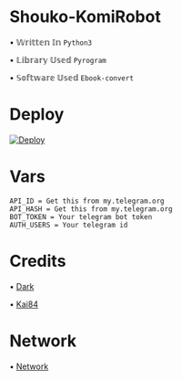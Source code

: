 # Shouko-KomiRobot 

• 𝕎𝕣𝕚𝕥𝕥𝕖𝕟 𝕀𝕟 `Python3`


• 𝕃𝕚𝕓𝕣𝕒𝕣𝕪 𝕌𝕤𝕖𝕕 `Pyrogram`


• 𝕊𝕠𝕗𝕥𝕨𝕒𝕣𝕖 𝕌𝕤𝕖𝕕 `Ebook-convert`


# Deploy



[![Deploy](https://www.herokucdn.com/deploy/button.svg)](https://dashboard.heroku.com/new?button-url=https%3A%2F%2Fgithub.com%2FSachinWmF%2FShouko-KomiRobot&template=https%3A%2F%2Fgithub.com%2FSachinWmF%2FShouko-KomiRobot)


# Vars
```
API_ID = Get this from my.telegram.org
API_HASH = Get this from my.telegram.org 
BOT_TOKEN = Your telegram bot token
AUTH_USERS = Your telegram id
```

# Credits 
• [Dark](http://t.me/Bro_isDarkal)


• [Kai84](http://t.me/Kai_8_4)

# Network
• [Network](http://t.me/StrawHat_Network)
